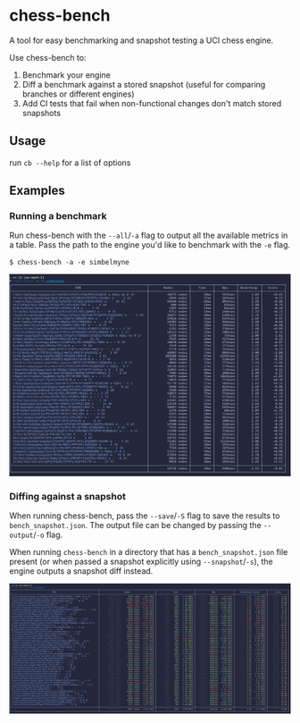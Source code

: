 # chess-bench
A tool for easy benchmarking and snapshot testing a UCI chess engine.

Use chess-bench to:
1. Benchmark your engine
2. Diff a benchmark against a stored snapshot (useful for comparing branches or
   different engines)
3. Add CI tests that fail when non-functional changes don't match stored
   snapshots

## Usage
run `cb --help` for a list of options

## Examples
### Running a benchmark
Run chess-bench with the `--all`/`-a` flag to output all the available metrics
in a table. Pass the path to the engine you'd like to benchmark with the `-e` 
flag.

```
$ chess-bench -a -e simbelmyne
```

![chess-bench benchmark](assets/bench.png)

### Diffing against a snapshot
When running chess-bench, pass the `--save`/`-S` flag to save the results
to `bench_snapshot.json`. The output file can be changed by passing the
`--output`/`-o` flag.

When running `chess-bench` in a directory that has a `bench_snapshot.json` file
present (or when passed a snapshot explicitly using `--snapshot`/`-s`),
the engine outputs a snapshot diff instead.

![chess-bench benchmark](assets/snapshot.png)
